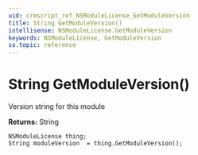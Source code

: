 ```yaml
---
uid: crmscript_ref_NSModuleLicense_GetModuleVersion
title: String GetModuleVersion()
intellisense: NSModuleLicense.GetModuleVersion
keywords: NSModuleLicense, GetModuleVersion
so.topic: reference
---
```


# String GetModuleVersion()

Version string for this module

**Returns:** String

```crmscript
NSModuleLicense thing;
String moduleVersion  = thing.GetModuleVersion();
```

